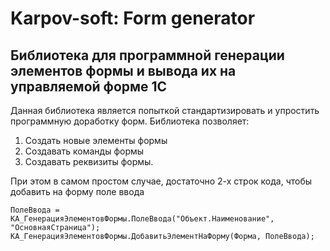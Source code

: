 # Karpov-soft: Form generator #
## Библиотека для программной генерации элементов формы и вывода их на управляемой форме 1С ##

Данная библиотека является попыткой стандартизировать и упростить программную доработку форм.
Библиотека позволяет:
1. Создать новые элементы формы
2. Создавать команды формы
3. Создавать реквизиты формы.

При этом в самом простом случае, достаточно 2-х строк кода, чтобы добавить на форму поле ввода

```
ПолеВвода = КА_ГенерацияЭлементовФормы.ПолеВвода("Объект.Наименование", "ОсновнаяСтраница");
КА_ГенерацияЭлементовФормы.ДобавитьЭлементНаФорму(Форма, ПолеВвода);

```


